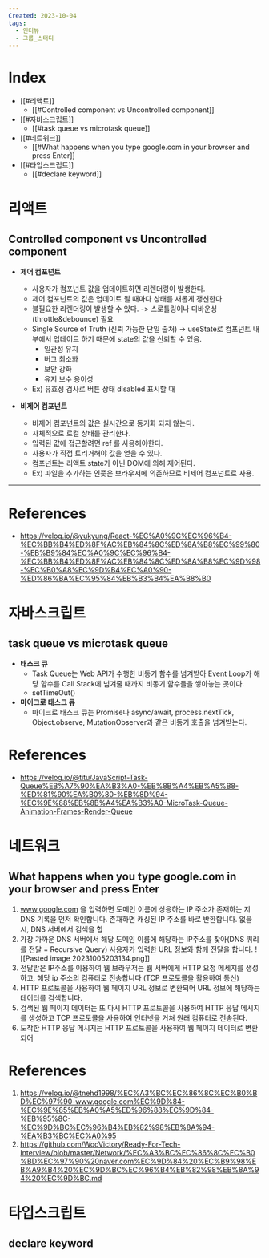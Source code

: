 ```yaml
---
Created: 2023-10-04
tags:
  - 인터뷰
  - 그룹_스터디
---
```

# Index
- [[#리액트]]
	- [[#Controlled component vs Uncontrolled component]]
- [[#자바스크립트]]
	- [[#task queue vs microtask queue]]
- [[#네트워크]]
	- [[#What happens when you type google.com in your browser and press Enter]]
- [[#타입스크립트]] 
	- [[#declare keyword]]
# 리액트
## Controlled component vs Uncontrolled component
- **제어 컴포넌트**  
	- 사용자가 컴포넌트 값을 업데이트하면 리렌더링이 발생한다.
	- 제어 컴포넌트의 값은 업데이트 될 때마다 상태를 새롭게 갱신한다.
	- 불필요한 리렌더링이 발생할 수 있다. -> 스로틀링이나 디바운싱 (throttle&debounce) 필요
	- Single Source of Truth (신뢰 가능한 단일 출처) -> useState로 컴포넌트 내부에서 업데이트 하기 때문에 state의 값을 신뢰할 수 있음. 
		- 일관성 유지
		- 버그 최소화
		- 보안 강화
		- 유지 보수 용이성
	- Ex) 유효성 검사로 버튼 상태 disabled 표시할 때
    
- **비제어 컴포넌트**  
	- 비제어 컴포넌트의 값은 실시간으로 동기화 되지 않는다.
	- 자체적으로 로컬 상태를 관리한다.
	- 입력된 값에 접근할려면 ref 를 사용해야한다.
	- 사용자가 직접 트리거해야 값을 얻을 수 있다.
	- 컴포넌트는 리액트 state가 아닌 DOM에 의해 제어된다.
	- Ex) 파일을 추가하는 인풋은 브라우저에 의존하므로 비제어 컴포넌트로 사용.
---
# References
- https://velog.io/@yukyung/React-%EC%A0%9C%EC%96%B4-%EC%BB%B4%ED%8F%AC%EB%84%8C%ED%8A%B8%EC%99%80-%EB%B9%84%EC%A0%9C%EC%96%B4-%EC%BB%B4%ED%8F%AC%EB%84%8C%ED%8A%B8%EC%9D%98-%EC%B0%A8%EC%9D%B4%EC%A0%90-%ED%86%BA%EC%95%84%EB%B3%B4%EA%B8%B0
# 자바스크립트
## task queue vs microtask queue
- **태스크 큐**
	- Task Queue는 Web API가 수행한 비동기 함수를 넘겨받아 Event Loop가 해당 함수를 Call Stack에 넘겨줄 때까지 비동기 함수들을 쌓아놓는 곳이다.
	- setTimeOut()
- **마이크로 태스크 큐**
	-  마이크로 태스크 큐는 Promise나 async/await, process.nextTick, Object.observe, MutationObserver과 같은 비동기 호출을 넘겨받는다.
# References
- https://velog.io/@titu/JavaScript-Task-Queue%EB%A7%90%EA%B3%A0-%EB%8B%A4%EB%A5%B8-%ED%81%90%EA%B0%80-%EB%8D%94-%EC%9E%88%EB%8B%A4%EA%B3%A0-MicroTask-Queue-Animation-Frames-Render-Queue
# 네트워크
## What happens when you type google.com in your browser and press Enter
1.  www.google.com 을 입력하면 도메인 이름에 상응하는  IP 주소가 존재하는 지 DNS 기록을 먼저 확인합니다. 존재하면 캐싱된 IP 주소를 바로 반환합니다. 없을 시,  DNS 서버에서 검색을 합
2. 가장 가까운 DNS 서버에서 해당  도메인 이름에 해당하는 IP주소를 찾아(DNS 쿼리를 전달 = Recursive Query) 사용자가 입력한 URL 정보와 함께 전달을 합니다. 
![[Pasted image 20231005203134.png]]
3. 전달받은 IP주소를 이용하여 웹 브라우저는 웹 서버에게 HTTP 요청 메세지를 생성하고, 해당 ip 주소의 컴퓨터로 전송합니다 (TCP 프로토콜을 활용하여 통신)
4. HTTP 프로토콜을 사용하여 웹 페이지 URL 정보로 변환되어 URL 정보에 해당하는 데이터를 검색합니다.
5. 검색된 웹 페이지 데이터는 또 다시 HTTP 프로토콜을 사용하여 HTTP 응답 메시지를 생성하고 TCP 프로토콜을 사용하여 인터넷을 거쳐 원래 컴퓨터로 전송된다.
6. 도착한 HTTP 응답 메시지는 HTTP 프로토콜을 사용하여 웹 페이지 데이터로 변환되어 

# References
1. https://velog.io/@tnehd1998/%EC%A3%BC%EC%86%8C%EC%B0%BD%EC%97%90-www.google.com%EC%9D%84-%EC%9E%85%EB%A0%A5%ED%96%88%EC%9D%84-%EB%95%8C-%EC%9D%BC%EC%96%B4%EB%82%98%EB%8A%94-%EA%B3%BC%EC%A0%95
2. https://github.com/WooVictory/Ready-For-Tech-Interview/blob/master/Network/%EC%A3%BC%EC%86%8C%EC%B0%BD%EC%97%90%20naver.com%EC%9D%84%20%EC%B9%98%EB%A9%B4%20%EC%9D%BC%EC%96%B4%EB%82%98%EB%8A%94%20%EC%9D%BC.md
# 타입스크립트
## declare keyword
